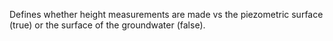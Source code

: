 Defines whether height measurements are made vs the piezometric surface (true) or the surface of the groundwater (false).
